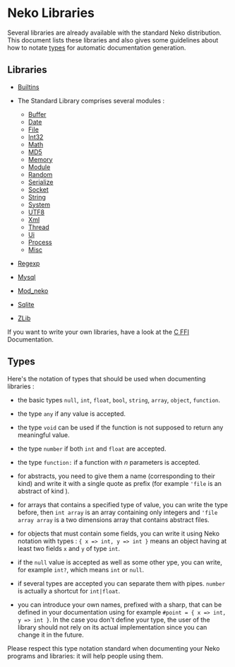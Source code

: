 # Neko Libraries

Several libraries are already available with the standard Neko distribution. This document lists these libraries and also gives some guidelines about how to notate [types](#types) for automatic documentation generation.



## Libraries

- [Builtins](/doc/view/builtins)

- The Standard Library comprises several modules :

	- [Buffer](/doc/view/buffer)
	- [Date](/doc/view/date)
	- [File](/doc/view/file)
	- [Int32](/doc/view/int32)
	- [Math](/doc/view/math)
	- [MD5](/doc/view/md5)
	- [Memory](/doc/view/memory)
	- [Module](/doc/view/module)
	- [Random](/doc/view/random)
	- [Serialize](/doc/view/serialize)
	- [Socket](/doc/view/socket)
	- [String](/doc/view/string)
	- [System](/doc/view/sys)
	- [UTF8](/doc/view/utf8)
	- [Xml](/doc/view/xml)
	- [Thread](/doc/view/thread)
	- [Ui](/doc/view/ui)
	- [Process](/doc/view/process)
	- [Misc](/doc/view/misc)

- [Regexp](/doc/view/regexp)

- [Mysql](/doc/view/mysql)

- [Mod_neko](/doc/view/cgi)

- [Sqlite](/doc/view/sqlite)

- [ZLib](/doc/view/zlib)

If you want to write your own libraries, have a look at the [C FFI](/ffi) Documentation.



## Types

Here's the notation of types that should be used when documenting libraries :



- the basic types `null`, `int`, `float`, `bool`, `string`, `array`, `object`, `function`.

- the type `any` if any value is accepted.

- the type `void` can be used if the function is not supposed to return any meaningful value.

- the type `number` if both `int` and `float` are accepted.

- the type `function:` if a function with *n* parameters is accepted.

- for abstracts, you need to give them a name (corresponding to their kind) and write it with a single quote as prefix (for example `'file` is an abstract of kind ).

- for arrays that contains a specified type of value, you can write the type before, then `int array` is an array containing only integers and `'file array array` is a two dimensions array that contains abstract files.

- for objects that must contain some fields, you can write it using Neko notation with types : `{ x => int, y => int }` means an object having at least two fields `x` and `y` of type `int`.

- if the `null` value is accepted as well as some other ype, you can write, for example `int?`, which means `int` or `null`.

- if several types are accepted you can separate them with pipes. `number` is actually a shortcut for `int|float`.

- you can introduce your own names, prefixed with a sharp, that can be defined in your documentation using for example `#point = { x => int, y => int }`. In the case you don't define your type, the user of the library should not rely on its actual implementation since you can change it in the future.

Please respect this type notation standard when documenting your Neko programs and libraries: it will help people using them.
